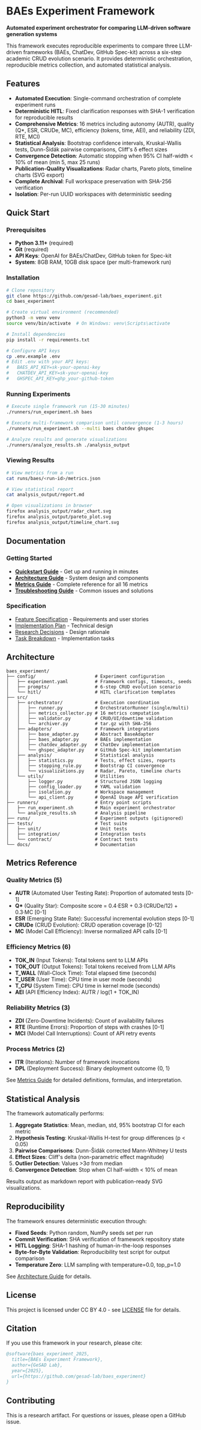# BAEs Experiment Framework

**Automated experiment orchestrator for comparing LLM-driven software generation systems**

This framework executes reproducible experiments to compare three LLM-driven frameworks (BAEs, ChatDev, GitHub Spec-kit) across a six-step academic CRUD evolution scenario. It provides deterministic orchestration, reproducible metrics collection, and automated statistical analysis.

## Features

- **Automated Execution**: Single-command orchestration of complete experiment runs
- **Deterministic HITL**: Fixed clarification responses with SHA-1 verification for reproducible results
- **Comprehensive Metrics**: 16 metrics including autonomy (AUTR), quality (Q*, ESR, CRUDe, MC), efficiency (tokens, time, AEI), and reliability (ZDI, RTE, MCI)
- **Statistical Analysis**: Bootstrap confidence intervals, Kruskal-Wallis tests, Dunn-Šidák pairwise comparisons, Cliff's δ effect sizes
- **Convergence Detection**: Automatic stopping when 95% CI half-width < 10% of mean (min 5, max 25 runs)
- **Publication-Quality Visualizations**: Radar charts, Pareto plots, timeline charts (SVG export)
- **Complete Archival**: Full workspace preservation with SHA-256 verification
- **Isolation**: Per-run UUID workspaces with deterministic seeding

## Quick Start

### Prerequisites

- **Python 3.11+** (required)
- **Git** (required)
- **API Keys**: OpenAI for BAEs/ChatDev, GitHub token for Spec-kit
- **System**: 8GB RAM, 10GB disk space (per multi-framework run)

### Installation

```bash
# Clone repository
git clone https://github.com/gesad-lab/baes_experiment.git
cd baes_experiment

# Create virtual environment (recommended)
python3 -m venv venv
source venv/bin/activate  # On Windows: venv\Scripts\activate

# Install dependencies
pip install -r requirements.txt

# Configure API keys
cp .env.example .env
# Edit .env with your API keys:
#   BAES_API_KEY=sk-your-openai-key
#   CHATDEV_API_KEY=sk-your-openai-key
#   GHSPEC_API_KEY=ghp_your-github-token
```

### Running Experiments

```bash
# Execute single framework run (15-30 minutes)
./runners/run_experiment.sh baes

# Execute multi-framework comparison until convergence (1-3 hours)
./runners/run_experiment.sh --multi baes chatdev ghspec

# Analyze results and generate visualizations
./runners/analyze_results.sh ./analysis_output
```

### Viewing Results

```bash
# View metrics from a run
cat runs/baes/<run-id>/metrics.json

# View statistical report
cat analysis_output/report.md

# Open visualizations in browser
firefox analysis_output/radar_chart.svg
firefox analysis_output/pareto_plot.svg
firefox analysis_output/timeline_chart.svg
```

## Documentation

### Getting Started
- **[Quickstart Guide](docs/quickstart.md)** - Get up and running in minutes
- **[Architecture Guide](docs/architecture.md)** - System design and components
- **[Metrics Guide](docs/metrics.md)** - Complete reference for all 16 metrics
- **[Troubleshooting Guide](docs/troubleshooting.md)** - Common issues and solutions

### Specification
- [Feature Specification](specs/001-baes-experiment-framework/spec.md) - Requirements and user stories
- [Implementation Plan](specs/001-baes-experiment-framework/plan.md) - Technical design
- [Research Decisions](specs/001-baes-experiment-framework/research.md) - Design rationale
- [Task Breakdown](specs/001-baes-experiment-framework/tasks.md) - Implementation tasks

## Architecture

```
baes_experiment/
├── config/                      # Experiment configuration
│   ├── experiment.yaml          # Framework configs, timeouts, seeds
│   ├── prompts/                 # 6-step CRUD evolution scenario
│   └── hitl/                    # HITL clarification templates
├── src/
│   ├── orchestrator/            # Execution coordination
│   │   ├── runner.py            # OrchestratorRunner (single/multi)
│   │   ├── metrics_collector.py # 16 metrics computation
│   │   ├── validator.py         # CRUD/UI/downtime validation
│   │   └── archiver.py          # tar.gz with SHA-256
│   ├── adapters/                # Framework integrations
│   │   ├── base_adapter.py      # Abstract BaseAdapter
│   │   ├── baes_adapter.py      # BAEs implementation
│   │   ├── chatdev_adapter.py   # ChatDev implementation
│   │   └── ghspec_adapter.py    # GitHub Spec-kit implementation
│   ├── analysis/                # Statistical analysis
│   │   ├── statistics.py        # Tests, effect sizes, reports
│   │   ├── stopping_rule.py     # Bootstrap CI convergence
│   │   └── visualizations.py    # Radar, Pareto, timeline charts
│   └── utils/                   # Utilities
│       ├── logger.py            # Structured JSON logging
│       ├── config_loader.py     # YAML validation
│       ├── isolation.py         # Workspace management
│       └── api_client.py        # OpenAI Usage API verification
├── runners/                     # Entry point scripts
│   ├── run_experiment.sh        # Main experiment orchestrator
│   └── analyze_results.sh       # Analysis pipeline
├── runs/                        # Experiment outputs (gitignored)
├── tests/                       # Test suite
│   ├── unit/                    # Unit tests
│   ├── integration/             # Integration tests
│   └── contract/                # Contract tests
└── docs/                        # Documentation
```

## Metrics Reference

### Quality Metrics (5)
- **AUTR** (Automated User Testing Rate): Proportion of automated tests [0-1]
- **Q\*** (Quality Star): Composite score = 0.4·ESR + 0.3·(CRUDe/12) + 0.3·MC [0-1]
- **ESR** (Emerging State Rate): Successful incremental evolution steps [0-1]
- **CRUDe** (CRUD Evolution): CRUD operation coverage [0-12]
- **MC** (Model Call Efficiency): Inverse normalized API calls [0-1]

### Efficiency Metrics (6)
- **TOK_IN** (Input Tokens): Total tokens sent to LLM APIs
- **TOK_OUT** (Output Tokens): Total tokens received from LLM APIs
- **T_WALL** (Wall-Clock Time): Total elapsed time (seconds)
- **T_USER** (User Time): CPU time in user mode (seconds)
- **T_CPU** (System Time): CPU time in kernel mode (seconds)
- **AEI** (API Efficiency Index): AUTR / log(1 + TOK_IN)

### Reliability Metrics (3)
- **ZDI** (Zero-Downtime Incidents): Count of availability failures
- **RTE** (Runtime Errors): Proportion of steps with crashes [0-1]
- **MCI** (Model Call Interruptions): Count of API retry events

### Process Metrics (2)
- **ITR** (Iterations): Number of framework invocations
- **DPL** (Deployment Success): Binary deployment outcome {0, 1}

See [Metrics Guide](docs/metrics.md) for detailed definitions, formulas, and interpretation.

## Statistical Analysis

The framework automatically performs:

1. **Aggregate Statistics**: Mean, median, std, 95% bootstrap CI for each metric
2. **Hypothesis Testing**: Kruskal-Wallis H-test for group differences (p < 0.05)
3. **Pairwise Comparisons**: Dunn-Šidák corrected Mann-Whitney U tests
4. **Effect Sizes**: Cliff's delta (non-parametric effect magnitude)
5. **Outlier Detection**: Values >3σ from median
6. **Convergence Detection**: Stop when CI half-width < 10% of mean

Results output as markdown report with publication-ready SVG visualizations.

## Reproducibility

The framework ensures deterministic execution through:

- **Fixed Seeds**: Python random, NumPy seeds set per run
- **Commit Verification**: SHA verification of framework repository state
- **HITL Logging**: SHA-1 hashing of human-in-the-loop responses
- **Byte-for-Byte Validation**: Reproducibility test script for output comparison
- **Temperature Zero**: LLM sampling with temperature=0.0, top_p=1.0

See [Architecture Guide](docs/architecture.md#reproducibility) for details.

## License

This project is licensed under CC BY 4.0 - see [LICENSE](LICENSE) file for details.

## Citation

If you use this framework in your research, please cite:

```bibtex
@software{baes_experiment_2025,
  title={BAEs Experiment Framework},
  author={GeSAD Lab},
  year={2025},
  url={https://github.com/gesad-lab/baes_experiment}
}
```

## Contributing

This is a research artifact. For questions or issues, please open a GitHub issue.
